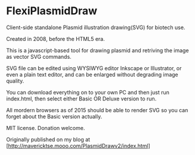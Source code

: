 # FlexiPlasmidDraw
Client-side standalone Plasmid illustration drawing(SVG) for biotech use.

Created in 2008, before the HTML5 era.

This is a javascript-based tool for drawing plasmid and retriving the image as vector SVG commands.

SVG file can be edited using WYSIWYG editor Inkscape or Illustrator, or even a plain text editor, and can be enlarged without degrading image quality.

You can download everything on to your own PC and then just run index.html, then select either Basic OR Deluxe version to run.

All mordern browsers as of 2015 should be able to render SVG so you can forget about the Basic version actually.

MIT license. Donation welcome.

Originally published on my blog at [http://mavericktse.mooo.com/PlasmidDrawv2/index.html]
